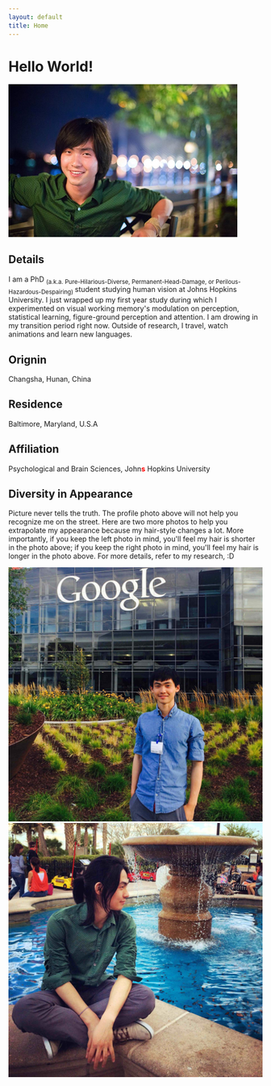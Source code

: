 ```yaml
---
layout: default
title: Home
---
```


# Hello World!
<img src="/images/profile1.jpg" alt="profile" width="90%" height="75%" id="profile" />

## Details
I am a PhD <sub>(a.k.a. Pure-Hilarious-Diverse, Permanent-Head-Damage, or Perilous-Hazardous-Despairing) </sub>student studying human vision at Johns Hopkins University. I just wrapped up my first year study during which I experimented on visual working memory\'s modulation on perception, statistical learning, figure-ground perception and attention. I am  drowing in my transition period right now. Outside of research, I travel, watch animations and learn new languages.   

<div id="column3">
<h2>Orignin</h2>
<span>Changsha, Hunan, China</span>
</div>

<div id="column3">
<h2>Residence</h2>
<span>Baltimore, Maryland, U.S.A</span>
</div>

<div id="column3">
<h2>Affiliation</h2> 
<span>Psychological and Brain Sciences, John<span style="color: red"><strong>s</strong></span> Hopkins University</span>
</div>

## Diversity in Appearance
Picture never tells the truth. The profile photo above will not help you recognize me on the street. Here are two more photos to help you extrapolate my appearance because my hair-style changes a lot. More importantly, if you keep the left photo in mind, you\'ll feel my hair is shorter in the photo above; if you keep the right photo in mind, you\'ll feel my hair is longer in the photo above. For more details, refer to my research, :D

<img src="/images/profile_short.jpg" alt="profile" id="profile_short"/>
<img src="/images/profile_long.jpg" alt="profile" id="profile_long"/>

<div id="clear"></div>